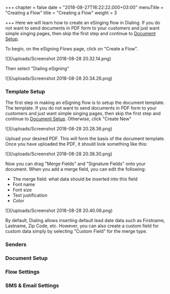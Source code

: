 +++
chapter = false
date = "2018-08-27T16:22:22.000+03:00"
menuTitle = "Creating a Flow"
title = "Creating a Flow"
weight = 3

+++
Here we will learn how to create an eSinging flow in Dialing. If you do not want to send documents in PDF form to your customers and just want simple singing pages, then skip the first step and continue to [Document Setup](https://docs.dialing.se/esigning/creating-a-flow/#document-setup).

To begin, on the eSigning Flows page, click on "Create a Flow".

![](/uploads/Screenshot 2018-08-28 20.32.14.png)

Then select "Dialing eSigning"

![](/uploads/Screenshot 2018-08-28 20.34.26.png)

### Template Setup

The first step in making an eSigning flow is to setup the document template. The template. If you do not want to send documents in PDF form to your customers and just want simple singing pages, then skip the first step and continue to [Document Setup](https://docs.dialing.se/esigning/creating-a-flow/#document-setup). Otherwise, click "Create New"

![](/uploads/Screenshot 2018-08-28 20.28.36.png)

Upload your desired PDF. This will form the basis of the document template. Once you have uploaded the PDF, it should look something like this:

![](/uploads/Screenshot 2018-08-28 20.38.30.png)

Now you can drag "Merge Fields" and "Signature Fields" onto your document. When you add a merge field, you can edit the following:

* The merge field: what data should be inserted into this field
* Font name
* Font size
* Text justification
* Color

![](/uploads/Screenshot 2018-08-28 20.40.06.png)

By default, Dialing allows inserting default lead date data such as Firstname, Lastname, Zip Code, etc. However, you can also create a custom field for custom data simply by selecting "Custom Field" for the merge type.

### Senders

### Document Setup

### Flow Settings

### SMS & Email Settings